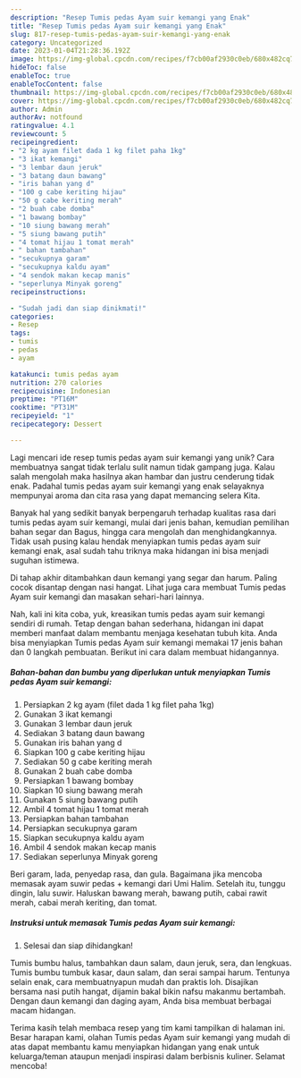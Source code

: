 ```yaml
---
description: "Resep Tumis pedas Ayam suir kemangi yang Enak"
title: "Resep Tumis pedas Ayam suir kemangi yang Enak"
slug: 817-resep-tumis-pedas-ayam-suir-kemangi-yang-enak
category: Uncategorized
date: 2023-01-04T21:28:36.192Z
image: https://img-global.cpcdn.com/recipes/f7cb00af2930c0eb/680x482cq70/tumis-pedas-ayam-suir-kemangi-foto-resep-utama.jpg
hideToc: false
enableToc: true
enableTocContent: false
thumbnail: https://img-global.cpcdn.com/recipes/f7cb00af2930c0eb/680x482cq70/tumis-pedas-ayam-suir-kemangi-foto-resep-utama.jpg
cover: https://img-global.cpcdn.com/recipes/f7cb00af2930c0eb/680x482cq70/tumis-pedas-ayam-suir-kemangi-foto-resep-utama.jpg
author: Admin
authorAv: notfound
ratingvalue: 4.1
reviewcount: 5
recipeingredient:
- "2 kg ayam filet dada 1 kg filet paha 1kg"
- "3 ikat kemangi"
- "3 lembar daun jeruk"
- "3 batang daun bawang"
- "iris bahan yang d"
- "100 g cabe keriting hijau"
- "50 g cabe keriting merah"
- "2 buah cabe domba"
- "1 bawang bombay"
- "10 siung bawang merah"
- "5 siung bawang putih"
- "4 tomat hijau 1 tomat merah"
- " bahan tambahan"
- "secukupnya garam"
- "secukupnya kaldu ayam"
- "4 sendok makan kecap manis"
- "seperlunya Minyak goreng"
recipeinstructions:

- "Sudah jadi dan siap dinikmati!"
categories:
- Resep
tags:
- tumis
- pedas
- ayam

katakunci: tumis pedas ayam 
nutrition: 270 calories
recipecuisine: Indonesian
preptime: "PT16M"
cooktime: "PT31M"
recipeyield: "1"
recipecategory: Dessert

---
```





Lagi mencari ide resep tumis pedas ayam suir kemangi yang unik? Cara membuatnya sangat tidak terlalu sulit namun tidak gampang juga. Kalau salah mengolah maka hasilnya akan hambar dan justru cenderung tidak enak. Padahal tumis pedas ayam suir kemangi yang enak selayaknya mempunyai aroma dan cita rasa yang dapat memancing selera Kita.





Banyak hal yang sedikit banyak berpengaruh terhadap kualitas rasa dari tumis pedas ayam suir kemangi, mulai dari jenis bahan, kemudian pemilihan bahan segar dan Bagus, hingga cara mengolah dan menghidangkannya. Tidak usah pusing kalau hendak menyiapkan tumis pedas ayam suir kemangi enak,      asal sudah tahu triknya maka hidangan ini bisa menjadi suguhan istimewa.














Di tahap akhir ditambahkan daun kemangi yang segar dan harum. Paling cocok disantap dengan nasi hangat. Lihat juga cara membuat Tumis pedas Ayam suir kemangi dan masakan sehari-hari lainnya.






Nah, kali ini kita coba, yuk, kreasikan tumis pedas ayam suir kemangi sendiri di rumah. Tetap dengan bahan sederhana, hidangan ini dapat memberi manfaat dalam membantu menjaga kesehatan tubuh kita. Anda bisa menyiapkan Tumis pedas Ayam suir kemangi memakai 17 jenis bahan dan 0 langkah pembuatan. Berikut ini cara dalam membuat hidangannya.

<!--inarticleads1-->

##### Bahan-bahan dan bumbu yang diperlukan untuk menyiapkan Tumis pedas Ayam suir kemangi:

1. Persiapkan 2 kg ayam (filet dada 1 kg filet paha 1kg)
1. Gunakan 3 ikat kemangi
1. Gunakan 3 lembar daun jeruk
1. Sediakan 3 batang daun bawang
1. Gunakan iris bahan yang d
1. Siapkan 100 g cabe keriting hijau
1. Sediakan 50 g cabe keriting merah
1. Gunakan 2 buah cabe domba
1. Persiapkan 1 bawang bombay
1. Siapkan 10 siung bawang merah
1. Gunakan 5 siung bawang putih
1. Ambil 4 tomat hijau 1 tomat merah
1. Persiapkan  bahan tambahan
1. Persiapkan secukupnya garam
1. Siapkan secukupnya kaldu ayam
1. Ambil 4 sendok makan kecap manis
1. Sediakan seperlunya Minyak goreng


Beri garam, lada, penyedap rasa, dan gula. Bagaimana jika mencoba memasak ayam suwir pedas + kemangi dari Umi Halim. Setelah itu, tunggu dingin, lalu suwir. Haluskan bawang merah, bawang putih, cabai rawit merah, cabai merah keriting, dan tomat. 

<!--inarticleads2-->

##### Instruksi untuk memasak Tumis pedas Ayam suir kemangi:


1. Selesai dan siap dihidangkan!

Tumis bumbu halus, tambahkan daun salam, daun jeruk, sera, dan lengkuas. Tumis bumbu tumbuk kasar, daun salam, dan serai sampai harum. Tentunya selain enak, cara membuatnyapun mudah dan praktis loh. Disajikan bersama nasi putih hangat, dijamin bakal bikin nafsu makanmu bertambah. Dengan daun kemangi dan daging ayam, Anda bisa membuat berbagai macam hidangan. 

Terima kasih telah membaca resep yang tim kami tampilkan di halaman ini. Besar harapan kami, olahan Tumis pedas Ayam suir kemangi yang mudah di atas dapat membantu kamu menyiapkan hidangan yang enak untuk keluarga/teman ataupun menjadi inspirasi dalam berbisnis kuliner. Selamat mencoba!
